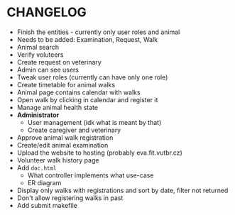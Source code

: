 # CHANGELOG

- Finish the entities - currently only user roles and animal
- Needs to be added: Examination, Request, Walk
- Animal search
- Verify voluteers
- Create request on veterinary
- Admin can see users
- Tweak user roles (currently can have only one role)
- Create timetable for animal walks
- Animal page contains calendar with walks
- Open walk by clicking in calendar and register it
- Manage animal health state
- **Administrator**
    - User management (idk what is meant by that)
    - Create caregiver and veterinary
- Approve animal walk registration
- Create/edit animal examination
- Upload the website to hosting (probably eva.fit.vutbr.cz)
- Volunteer walk history page
- Add `doc.html`
    - What controller implements what use-case
    - ER diagram
- Display only walks with registrations and sort by date, filter not returned
- Don't allow registering walks in past
- Add submit makefile
